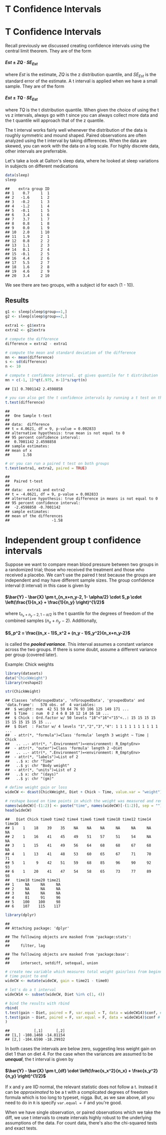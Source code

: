 # T Confidence Intervals

# T Confidence Intervals

Recall previously we discussed creating confidence intervals using the central limit theorem. They are of the form

#### $Est \pm ZQ \cdot {SE}_{Est}$

where $Est$ is the estimate, $ZQ$ is the z distribution quantile, and ${SE}_{Est}$ is the standard error of the estimate. A t interval is applied when we have a small sample. They are of the form

#### $Est \pm TQ \cdot {SE}_{Est}$

where $TQ$ is the t distribution quantile. When given the choice of using the t vs z intervals, always go with t since you can always collect more data and the t quantile will approach that of the z quantile. 

The t interval works fairly well whenever the distribution of the data is roughly symmetric and mound shaped. Paired observations are often analyzed using the t interval by taking differences. When the data are skewed, you can work with the data on a log scale. For highly discrete data, other intervals are preferrable.

Let's take a look at Galton's sleep data, where he looked at sleep variations in subjects on different medications


```r
data(sleep)
sleep
```

```
##    extra group ID
## 1    0.7     1  1
## 2   -1.6     1  2
## 3   -0.2     1  3
## 4   -1.2     1  4
## 5   -0.1     1  5
## 6    3.4     1  6
## 7    3.7     1  7
## 8    0.8     1  8
## 9    0.0     1  9
## 10   2.0     1 10
## 11   1.9     2  1
## 12   0.8     2  2
## 13   1.1     2  3
## 14   0.1     2  4
## 15  -0.1     2  5
## 16   4.4     2  6
## 17   5.5     2  7
## 18   1.6     2  8
## 19   4.6     2  9
## 20   3.4     2 10
```

We see there are two groups, with a subject id for each (1 - 10). 

## Results


```r
g1 <- sleep[sleep$group==1,]
g2 <- sleep[sleep$group==2,]

extra1 <- g1$extra
extra2 <- g2$extra

# compute the difference
difference = extra2 - extra1

# compute the mean and standard deviation of the difference
mn <- mean(difference)
s <- sd(difference)
n <- 10

# compute t confidence interval. qt gives quantile for t distribution
mn + c(-1, 1)*qt(.975, n-1)*s/sqrt(n)
```

```
## [1] 0.7001142 2.4598858
```

```r
# you can also get the t confidence intervals by running a t test on the difference
t.test(difference)
```

```
## 
## 	One Sample t-test
## 
## data:  difference
## t = 4.0621, df = 9, p-value = 0.002833
## alternative hypothesis: true mean is not equal to 0
## 95 percent confidence interval:
##  0.7001142 2.4598858
## sample estimates:
## mean of x 
##      1.58
```

```r
# or you can run a paired t test on both groups
t.test(extra1, extra2, paired = TRUE)
```

```
## 
## 	Paired t-test
## 
## data:  extra1 and extra2
## t = -4.0621, df = 9, p-value = 0.002833
## alternative hypothesis: true difference in means is not equal to 0
## 95 percent confidence interval:
##  -2.4598858 -0.7001142
## sample estimates:
## mean of the differences 
##                   -1.58
```

# Independent group t confidence intervals

Suppose we want to compare mean blood pressure between two groups in a randomized trial; those who received the treatment and those who received a placebo. We can't use the paired t test because the groups are independent and may have different sample sizes. The group confidence interval (t interval) in this case is given by

#### $\bar{Y} - \bar{X} \pm t_{n_x+n_y-2, 1- \alpha/2} \cdot S_p \cdot \left(\frac{1}{n_x} + \frac{1}{n_y} \right)^{1/2}$

where $t_{n_x+n_y-2, 1- \alpha/2}$ is the t quantile for the degrees of freedom of the combined samples ($n_x + n_y - 2$). Additionally, 

#### $S_p^2 = \frac{(n_x - 1)S_x^2 + (n_y - 1)S_y^2}{n_x+n_y-2}$ 

is called the ***pooled variance***. This interval assumes a constant variance across the two groups. If there is some doubt, assume a different variance per group (covered later).

Example: Chick weights


```r
library(datasets)
data("ChickWeight")
library(reshape2)

str(ChickWeight)
```

```
## Classes 'nfnGroupedData', 'nfGroupedData', 'groupedData' and 'data.frame':	578 obs. of  4 variables:
##  $ weight: num  42 51 59 64 76 93 106 125 149 171 ...
##  $ Time  : num  0 2 4 6 8 10 12 14 16 18 ...
##  $ Chick : Ord.factor w/ 50 levels "18"<"16"<"15"<..: 15 15 15 15 15 15 15 15 15 15 ...
##  $ Diet  : Factor w/ 4 levels "1","2","3","4": 1 1 1 1 1 1 1 1 1 1 ...
##  - attr(*, "formula")=Class 'formula' length 3 weight ~ Time | Chick
##   .. ..- attr(*, ".Environment")=<environment: R_EmptyEnv> 
##  - attr(*, "outer")=Class 'formula' length 2 ~Diet
##   .. ..- attr(*, ".Environment")=<environment: R_EmptyEnv> 
##  - attr(*, "labels")=List of 2
##   ..$ x: chr "Time"
##   ..$ y: chr "Body weight"
##  - attr(*, "units")=List of 2
##   ..$ x: chr "(days)"
##   ..$ y: chr "(gm)"
```

```r
# define weight gain or loss
wideCW <- dcast(ChickWeight, Diet + Chick ~ Time, value.var = "weight")

# reshape based on time points in which the weight was measured and rename
names(wideCW)[-(1:2)] <- paste("time", names(wideCW)[-(1:2)], sep = "")
head(wideCW)
```

```
##   Diet Chick time0 time2 time4 time6 time8 time10 time12 time14 time16
## 1    1    18    39    35    NA    NA    NA     NA     NA     NA     NA
## 2    1    16    41    45    49    51    57     51     54     NA     NA
## 3    1    15    41    49    56    64    68     68     67     68     NA
## 4    1    13    41    48    53    60    65     67     71     70     71
## 5    1     9    42    51    59    68    85     96     90     92     93
## 6    1    20    41    47    54    58    65     73     77     89     98
##   time18 time20 time21
## 1     NA     NA     NA
## 2     NA     NA     NA
## 3     NA     NA     NA
## 4     81     91     96
## 5    100    100     98
## 6    107    115    117
```

```r
library(dplyr)
```

```
## 
## Attaching package: 'dplyr'
```

```
## The following objects are masked from 'package:stats':
## 
##     filter, lag
```

```
## The following objects are masked from 'package:base':
## 
##     intersect, setdiff, setequal, union
```

```r
# create new variable which measures total weight gain/loss from beginning
# time point to end
wideCW <- mutate(wideCW, gain = time21 - time0)

# let's do a t interval
wideCW14 <- subset(wideCW, Diet %in% c(1, 4))

# bind the results with rbind
rbind(
t.test(gain ~ Diet, paired = F, var.equal = T, data = wideCW14)$conf, # equal variances
t.test(gain ~ Diet, paired = F, var.equal = F, data = wideCW14)$conf # unequal variances
)
```

```
##           [,1]      [,2]
## [1,] -108.1468 -14.81154
## [2,] -104.6590 -18.29932
```

In both cases the intervals are below zero, suggesting less weight gain on diet 1 than on diet 4. For the case when the variances are assumed to be ***unequal***, the t interval is given by 

#### $\bar{Y} - \bar{X} \pm t_{df} \cdot \left(\frac{s_x^2}{n_x} + \frac{s_y^2}{n_y} \right)^{1/2}$

If x and y are IID normal, the relevant statistic does not follow a t. Instead it can be *approximated* to be a t with a complicated degrees of freedom formula which is too long to typeset, nigga. But, as we saw above, all you need to do in `R` is specify `var.equal = F` and you're good.

When we have single observation, or paired observations which we take the diff, we use t intervals to create intervals highly robust to the underlying assumptions of the data. For count data, there's also the chi-squared tests and exact tests.
